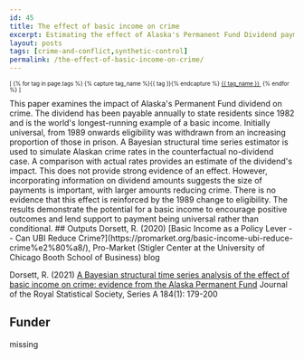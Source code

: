 ```yaml
---
id: 45
title: The effect of basic income on crime
excerpt: Estimating the effect of Alaska's Permanent Fund Dividend payment on crime
layout: posts
tags: [crime-and-conflict,synthetic-control]
permalink: /the-effect-of-basic-income-on-crime/
---
```

<div>
  <p style="font-size:.7em;">
    [
    {% for tag in page.tags %}
      {% capture tag_name %}{{ tag }}{% endcapture %}
      <a href="/{{ tag_name }}"><nobr>{{ tag_name }}</nobr>&nbsp;</a>
    {% endfor %}
    ]
  </p>
</div>
This paper examines the impact of Alaska's Permanent Fund dividend on crime.  The dividend has been payable annually to state residents since 1982 and is the world's longest-running example of a basic income.  Initially universal, from 1989 onwards eligibility was withdrawn from an increasing proportion of those in prison.  A Bayesian structural time series estimator is used to simulate Alaskan crime rates in the counterfactual no-dividend case.  A comparison with actual rates provides an estimate of the dividend's impact.  This does not provide strong evidence of an effect.  However, incorporating information on dividend amounts suggests the size of payments is important, with larger amounts reducing crime.  There is no evidence that this effect is reinforced by the 1989 change to eligibility.  The results demonstrate the potential for a basic income to encourage positive outcomes and lend support to payment being universal rather than conditional.
## Outputs
Dorsett, R. (2020) [Basic Income as a Policy Lever -- Can UBI Reduce Crime?](https://promarket.org/basic-income-ubi-reduce-crime%e2%80%a8/), Pro-Market (Stigler Center at the University of Chicago Booth School of Business) blog

Dorsett, R. (2021) [A Bayesian structural time series analysis of the effect of basic income on crime: evidence from the Alaska Permanent Fund](https://rss.onlinelibrary.wiley.com/doi/10.1111/rssa.12619) Journal of the Royal Statistical Society, Series A 184(1): 179-200

## Funder
missing
